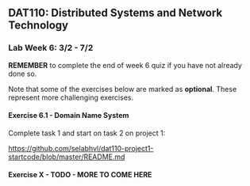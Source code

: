## DAT110: Distributed Systems and Network Technology

### Lab Week 6: 3/2 - 7/2

**REMEMBER** to complete the end of week 6 quiz if you have not already done so.

Note that some of the exercises below are marked as **optional**. These represent more challenging exercises.

#### Exercise 6.1 - Domain Name System

Complete task 1 and start on task 2 on project 1:

https://github.com/selabhvl/dat110-project1-startcode/blob/master/README.md

#### Exercise X - TODO - MORE TO COME HERE ####
